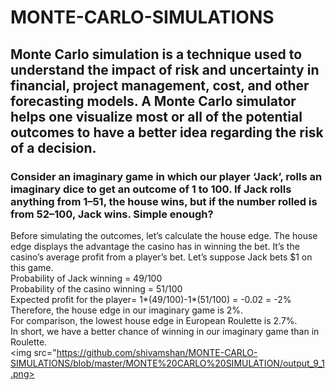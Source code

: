 # MONTE-CARLO-SIMULATIONS
## Monte Carlo simulation is a technique used to understand the impact of risk and uncertainty in financial, project management, cost, and other forecasting models. A Monte Carlo simulator helps one visualize most or all of the potential outcomes to have a better idea regarding the risk of a decision.

### Consider an imaginary game in which our player ‘Jack’, rolls an imaginary dice to get an outcome of 1 to 100. If Jack rolls anything from 1–51, the house wins, but if the number rolled is from 52–100, Jack wins. Simple enough?
Before simulating the outcomes, let’s calculate the house edge. The house edge displays the advantage the casino has in winning the bet. It’s the casino’s average profit from a player’s bet.
Let’s suppose Jack bets $1 on this game.
</br>
Probability of Jack winning = 49/100
</br>
Probability of the casino winning = 51/100
</br>
Expected profit for the player= 1*(49/100)-1*(51/100) = -0.02 = -2%
</br>
Therefore, the house edge in our imaginary game is 2%. 
</br>
For comparison, the lowest house edge in European Roulette is 2.7%. 
</br>
In short, we have a better chance of winning in our imaginary game than in Roulette.
</br>
<img src="https://github.com/shivamshan/MONTE-CARLO-SIMULATIONS/blob/master/MONTE%20CARLO%20SIMULATION/output_9_1.png>
